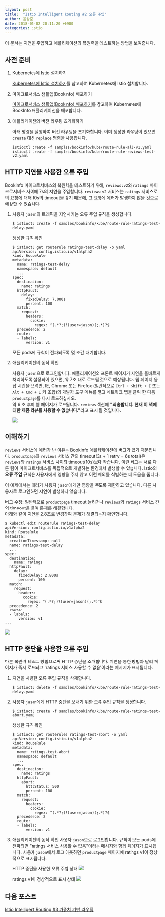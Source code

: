 ```yaml
---
layout: post
title:  "Istio Intelligent Routing #2 오류 주입"
author: 윤상준
date: 2018-05-02 20:11:20 +0900
categories: istio
---
```


이 문서는 지연을 주입하고 애플리케이션의 복원력을 테스트하는 방법을 보여줍니다.

## 사전 준비

1. Kubernetes에 Istio 설치하기

    [Kubernetes에 Istio 설치하기](/blog/istio/2018/04/26/deploying-istio-on-kubernetes.html)를 참고하여 Kubernetes에 Istio 설치합니다.<br />

2. 마이크로서비스 샘플앱(BookInfo) 배포하기

    [마이크로서비스 샘플앱(BookInfo) 배포하기](/blog/istio/2018/04/26/deploying-bookinfo-on-kubernetes.html)를 참고하여 Kubernetes에 BookInfo 애플리케이션을 배포합니다.<br />

3. 애플리케이션의 버전 라우팅 초기화하기

    아래 명령을 실행하여 버전 라우팅을 초기화합니다. 이미 생성한 라우팅이 있으면 `create` 대신 `replace` 명령을 사용합니다.
    ```
    istioctl create -f samples/bookinfo/kube/route-rule-all-v1.yaml
    istioctl create -f samples/bookinfo/kube/route-rule-reviews-test-v2.yaml
    ```

## HTTP 지연을 사용한 오류 주입
Bookinfo 마이크로서비스의 복원력을 테스트하기 위해, `reviews:v2`와 `ratings` 마이크로서비스 사이에 7s의 지연을 주입합니다. `reviews:v2` 서비스는 `ratings` 서비스로의 요청에 대해 10s의 timeout을 갖기 때문에, 그 요청에 에러가 발생하지 않을 것으로 예상할 수 있습니다.

1. 사용자 `jason`의 트래픽을 지연시키는 오류 주입 규칙을 생성합니다.

    ```
    $ istioctl create -f samples/bookinfo/kube/route-rule-ratings-test-delay.yaml
    ```

    생성한 규칙 확인
    ```
    $ istioctl get routerule ratings-test-delay -o yaml
    apiVersion: config.istio.io/v1alpha2
    kind: RouteRule
    metadata:
      name: ratings-test-delay
      namespace: default
      ...
    spec:
      destination:
        name: ratings
      httpFault:
        delay:
          fixedDelay: 7.000s
          percent: 100
      match:
        request:
          headers:
            cookie:
              regex: ^(.*?;)?(user=jason)(;.*)?$
      precedence: 2
      route:
      - labels:
          version: v1
    ```

    모든 pods에 규칙이 전파되도록 몇 초간 대기합니다.

2. 애플리케이션의 동작 확인

    사용자 `jason`으로 로그인합니다. 애플리케이션의 프론트 페이지가 지연을 올바르게 처리하도록 설정되어 있으면, 약 7초 내로 로드될 것으로 예상됩니다.
    웹 페이지 응답 시간을 보려면, IE, Chrome 또는 Firefox (일반적으로 `Ctrl + Shift + I` 또는 `Alt + Cmd + I` 키 조합)의 개발자 도구 메뉴를 열고 네트워크 탭을 클릭 한 다음 `productpage`를 다시 로드하십시오.<br>
    약 6 초 후에 웹 페이지가 로드됩니다. `reviews` 섹션에 <b>"죄송합니다. 현재 이 책에 대한 제품 리뷰를 사용할 수 없습니다."</b>라고 표시 될 것입니다.

    ![](/blog/assets/images/istio_fault_injection_delay_error.png)

## 이해하기
`reviews` 서비스에 에러가 난 이유는 Bookinfo 애플리케이션에 버그가 있기 때문입니다. `productpage`와 `reviews` 서비스 간의 timeout(3s + 1 retry = 6s total)은 `reviews`와 `ratings` 서비스 사이의 timeout(10s)보다 작습니다. 이런 버그는 서로 다른 팀이 마이크로서비스를 독립적으로 개발하는 환경에서 발생할 수 있습니다. Istio의 <b>오류 주입</b> 규칙은 사용자에게 영향을 주지 않고 이런 예외를 식별하는 데 도움을 줍니다.<br>

이 예제에서는 에러가 사용자 `jason`에게만 영향을 주도록 제한하고 있습니다. 다른 사용자로 로그인하면 지연이 발생하지 않습니다.<br>

버그 수정: 일반적으로 `productpage` timeout 늘리거나 `reviews`와 `ratings` 서비스 간의 timeout을 줄여 문제를 해결합니다.<br>
아래와 같이 지연을 2.8초로 변경하여 문제가 해결되는지 확인합니다.

```
$ kubectl edit routerule ratings-test-delay
apiVersion: config.istio.io/v1alpha2
kind: RouteRule
metadata:
  creationTimestamp: null
  name: ratings-test-delay
  ...
spec:
  destination:
    name: ratings
  httpFault:
    delay:
      fixedDelay: 2.800s
      percent: 100
  match:
    request:
      headers:
        cookie:
          regex: ^(.*?;)?(user=jason)(;.*)?$
  precedence: 2
  route:
  - labels:
      version: v1
---
```

![](/blog/assets/images/istio_fault_injection_delay_fixed.png)

## HTTP 중단을 사용한 오류 주입
다른 복원력 테스트 방법으로써 HTTP 중단을 소개합니다. 지연을 통한 방법과 달리 페이지가 즉시 로드되고 'ratings 서비스 사용할 수 없음'이라는 메시지가 표시됩니다.

1. 지연을 사용한 오류 주입 규칙을 삭제합니다.

    ```
    $ istioctl delete -f samples/bookinfo/kube/route-rule-ratings-test-delay.yaml
    ```

2. 사용자 `jason`에게 HTTP 중단을 보내기 위한 오류 주입 규칙을 생성합니다.

    ```
    $ istioctl create -f samples/bookinfo/kube/route-rule-ratings-test-abort.yaml
    ```

    생성한 규칙 확인
    ```
    $ istioctl get routerules ratings-test-abort -o yaml
    apiVersion: config.istio.io/v1alpha2
    kind: RouteRule
    metadata:
      name: ratings-test-abort
      namespace: default
      ...
    spec:
      destination:
        name: ratings
      httpFault:
        abort:
          httpStatus: 500
          percent: 100
      match:
        request:
          headers:
            cookie:
              regex: ^(.*?;)?(user=jason)(;.*)?$
      precedence: 2
      route:
      - labels:
          version: v1
    ```

3. 애플리케이션의 동작 확인
사용자 `jason`으로 로그인합니다. 규칙이 모든 pods에 전파되면 "ratings 서비스 사용할 수 없음"이라는 메시지와 함께 페이지가 표시됩니다. 사용자 `jason`에서 로그 아웃하면 `productpage` 페이지에 ratings v1이 정상적으로 표시됩니다.

    HTTP 중단을 사용한 오류 주입 상태
    ![](/blog/assets/images/istio_fault_injection_aborted.png)

    ratings v1이 정상적으로 표시 상태
    ![](/blog/assets/images/istio_fault_injection_not_aborted.png)

## 다음 포스트
[Istio Intelligent Routing #3 가중치 기반 라우팅](/blog/istio/2018/05/07/istio-intelligent-routing-3.html)
